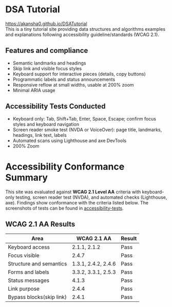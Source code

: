 # DSA Tutorial

https://akansha0.github.io/DSATutorial
<br/>
This is a tiny tutorial site providing data structures and algorithms examples and explanations following accessibility guideline/standards (WCAG 2.1).

## Features and compliance
- Semantic landmarks and headings
- Skip link and visible focus styles
- Keyboard support for interactive pieces (details, copy buttons)
- Programmatic labels and status announcements
- Responsive reflow at small widths, usable at 200% zoom
- Minimal ARIA usage

## Accessibility Tests Conducted
- Keyboard only: Tab, Shift+Tab, Enter, Space, Escape; confirm focus styles and keyboard navigation
- Screen reader smoke test (NVDA or VoiceOver): page title, landmarks, headings, link text, labels
- Automated scans using Lighthouse and axe DevTools
- 200% Zoom

# Accessibility Conformance Summary

This site was evaluated against **WCAG 2.1 Level AA** criteria with keyboard-only testing, screen reader test (NVDA), and automated checks (Lighthouse, axe). Findings show conformance with the criteria listed below. The screenshots of tests can be found in [accessibility-tests](./accessibility-tests/).

## WCAG 2.1 AA Results

| Area                    | WCAG 2.1 AA           | Result |
|-------------------------|-----------------------|--------|
| Keyboard access         | 2.1.1, 2.1.2          | Pass   |
| Focus visible           | 2.4.7                 | Pass   |
| Structure and semantics | 1.3.1, 2.4.2, 2.4.6   | Pass   |
| Forms and labels        | 3.3.2, 3.3.1, 2.5.3   | Pass   |
| Status messages         | 4.1.3                 | Pass   |
| Link purpose            | 2.4.4                 | Pass   |
| Bypass blocks(skip link)| 2.4.1                 | Pass   |




